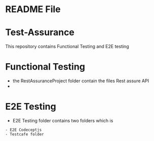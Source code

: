 # README File
# Test-Assurance
This repository contains Functional Testing and E2E testing

# Functional Testing
- the RestAssuranceProject folder contain the files Rest assure API
-

# E2E Testing
- E2E Testing folder contains two folders which is 
```
- E2E Codeceptjs 
- Testcafe folder 
```
